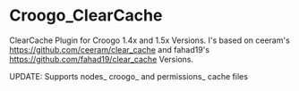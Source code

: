 Croogo_ClearCache
=================

ClearCache Plugin for Croogo 1.4x and 1.5x Versions.
I's based on ceeram's https://github.com/ceeram/clear_cache and
fahad19's https://github.com/fahad19/clear_cache Versions.

UPDATE: Supports nodes_ croogo_ and permissions_ cache files
